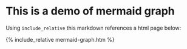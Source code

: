 # This is a demo of mermaid graph 
Using `include_relative` this markdown references a html page below:

{% include_relative mermaid-graph.htm %}
